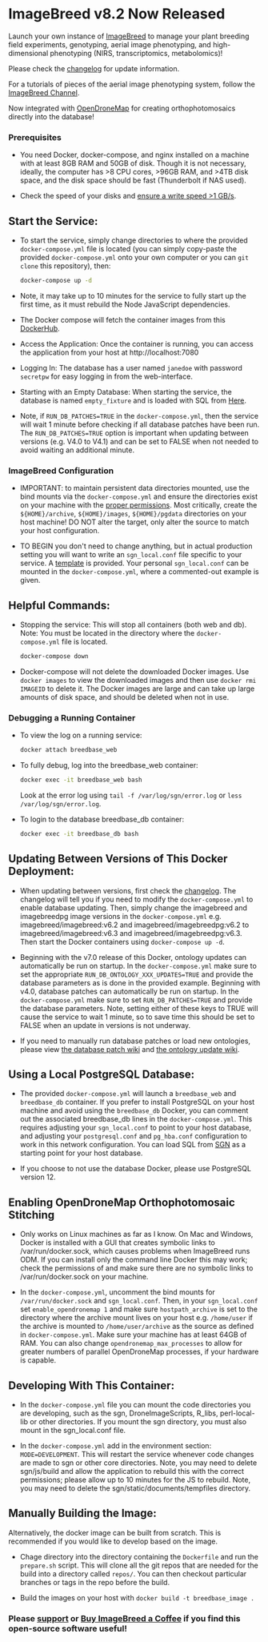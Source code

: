 # ImageBreed v8.2 Now Released

Launch your own instance of [ImageBreed](https://imagebreed.org) to manage your plant breeding field experiments, genotyping, aerial image phenotyping, and high-dimensional phenotyping (NIRS, transcriptomics, metabolomics)!

Please check the [changelog](https://github.com/nickmorales/imagebreed_dockerfile/wiki/Changelog) for update information.

For a tutorials of pieces of the aerial image phenotyping system, follow the [ImageBreed Channel](https://www.youtube.com/channel/UC1FYqz6kz9pE72sSHhG7ocQ).

Now integrated with [OpenDroneMap](https://www.opendronemap.org/odm/) for creating orthophotomosaics directly into the database!

### Prerequisites

- You need Docker, docker-compose, and nginx installed on a machine with at least 8GB RAM and 50GB of disk. Though it is not necessary, ideally, the computer has >8 CPU cores, >96GB RAM, and >4TB disk space, and the disk space should be fast (Thunderbolt if NAS used).

- Check the speed of your disks and [ensure a write speed >1 GB/s](https://github.com/nickmorales/imagebreed_dockerfile/wiki/Check-Disk-Speed).

## Start the Service:

- To start the service, simply change directories to where the provided `docker-compose.yml` file is located (you can simply copy-paste the provided `docker-compose.yml` onto your own computer or you can `git clone` this repository), then:

    ```bash
    docker-compose up -d
    ```

- Note, it may take up to 10 minutes for the service to fully start up the first time, as it must rebuild the Node JavaScript dependencies.

- The Docker compose will fetch the container images from this [DockerHub](https://hub.docker.com/repository/docker/imagebreed/imagebreed).

- Access the Application: Once the container is running, you can access the application from your host at http://localhost:7080

- Logging In: The database has a user named `janedoe` with password `secretpw` for easy logging in from the web-interface.

- Starting with an Empty Database: When starting the service, the database is named `empty_fixture` and is loaded with SQL from [Here](https://github.com/nickmorales/imagebreed/blob/master/t/data/fixture/empty_fixture.sql).

- Note, if `RUN_DB_PATCHES=TRUE` in the `docker-compose.yml`, then the service will wait 1 minute before checking if all database patches have been run. The `RUN_DB_PATCHES=TRUE` option is important when updating between versions (e.g. V4.0 to V4.1) and can be set to FALSE when not needed to avoid waiting an additional minute.

### ImageBreed Configuration

- IMPORTANT: to maintain persistent data directories mounted, use the bind mounts via the `docker-compose.yml` and ensure the directories exist on your machine with the [proper permissions](https://github.com/nickmorales/imagebreed_dockerfile/wiki/File-Permissions). Most critically, create the `${HOME}/archive`, `${HOME}/images`, `${HOME}/pgdata` directories on your host machine! DO NOT alter the target, only alter the source to match your host configuration.

- TO BEGIN you don't need to change anything, but in actual production setting you will want to write an `sgn_local.conf` file specific to your service. A [template](./development/sgn_local_docker.conf) is provided. Your personal `sgn_local.conf` can be mounted in the `docker-compose.yml`, where a commented-out example is given.

## Helpful Commands:

- Stopping the service: This will stop all containers (both web and db). Note: You must be located in the directory where the `docker-compose.yml` file is located.

    ```bash
    docker-compose down
    ```

- Docker-compose will not delete the downloaded Docker images. Use `docker images` to view the downloaded images and then use `docker rmi IMAGEID` to delete it. The Docker images are large and can take up large amounts of disk space, and should be deleted when not in use.

### Debugging a Running Container

- To view the log on a running service:

    ```bash
    docker attach breedbase_web
    ```

- To fully debug, log into the breedbase_web container:

    ```bash
    docker exec -it breedbase_web bash
    ```

    Look at the error log using `tail -f /var/log/sgn/error.log` or `less /var/log/sgn/error.log`.

- To login to the database breedbase_db container:

    ```bash
    docker exec -it breedbase_db bash
    ```

## Updating Between Versions of This Docker Deployment:

- When updating between versions, first check the [changelog](https://github.com/nickmorales/imagebreed_dockerfile/wiki/Changelog). The changelog will tell you if you need to modify the `docker-compose.yml` to enable database updating. Then, simply change the imagebreed and imagebreedpg image versions in the `docker-compose.yml` e.g. imagebreed/imagebreed:v6.2 and imagebreed/imagebreedpg:v6.2 to imagebreed/imagebreed:v6.3 and imagebreed/imagebreedpg:v6.3. Then start the Docker containers using `docker-compose up -d`.

- Beginning with the v7.0 release of this Docker, ontology updates can automatically be run on startup. In the `docker-compose.yml` make sure to set the appropriate `RUN_DB_ONTOLOGY_XXX_UPDATES=TRUE` and provide the database parameters as is done in the provided example. Beginning with v4.0, database patches can automatically be run on startup. In the `docker-compose.yml` make sure to set `RUN_DB_PATCHES=TRUE` and provide the database parameters. Note, setting either of these keys to TRUE will cause the service to wait 1 minute, so to save time this should be set to FALSE when an update in versions is not underway.

- If you need to manually run database patches or load new ontologies, please view [the database patch wiki](https://github.com/nickmorales/imagebreed_dockerfile/wiki/Database-Patches) and [the ontology update wiki](https://github.com/nickmorales/imagebreed_dockerfile/wiki/Ontology-Updates).

## Using a Local PostgreSQL Database:

- The provided `docker-compose.yml` will launch a `breedbase_web` and `breedbase_db` container. If you prefer to install PostgreSQL on your host machine and avoid using the `breedbase_db` Docker, you can comment out the associated breedbase_db lines in the `docker-compose.yml`. This requires adjusting your `sgn_local.conf` to point to your host database, and adjusting your `postgresql.conf` and `pg_hba.conf` configuration to work in this network configuration. You can load SQL from [SGN](https://github.com/nickmorales/imagebreed/blob/master/t/data/fixture/empty_fixture.sql) as a starting point for your host database.

- If you choose to not use the database Docker, please use PostgreSQL version 12.

## Enabling OpenDroneMap Orthophotomosaic Stitching

- Only works on Linux machines as far as I know. On Mac and Windows, Docker is installed with a GUI that creates symbolic links to /var/run/docker.sock, which causes problems when ImageBreed runs ODM. If you can install only the command line Docker this may work; check the permissions of and make sure there are no symbolic links to /var/run/docker.sock on your machine.

- In the `docker-compose.yml`, uncomment the bind mounts for `/var/run/docker.sock` and `sgn_local.conf`. Then, in your `sgn_local.conf` set `enable_opendronemap 1` and make sure `hostpath_archive` is set to the directory where the archive mount lives on your host e.g. `/home/user` if the archive is mounted to `/home/user/archive` as the source as defined in `docker-compose.yml`. Make sure your machine has at least 64GB of RAM. You can also change `opendronemap_max_processes` to allow for greater numbers of parallel OpenDroneMap processes, if your hardware is capable.

## Developing With This Container:

- In the `docker-compose.yml` file you can mount the code directories you are developing, such as the sgn, DroneImageScripts, R_libs, perl-local-lib or other directories. If you mount the sgn directory, you must also mount in the sgn_local.conf file.

- In the `docker-compose.yml` add in the environment section: `MODE=DEVELOPMENT`. This will restart the service whenever code changes are made to sgn or other core directories. Note, you may need to delete sgn/js/build and allow the application to rebuild this with the correct permissions; please allow up to 10 minutes for the JS to rebuild. Note, you may need to delete the sgn/static/documents/tempfiles directory.

## Manually Building the Image:

Alternatively, the docker image can be built from scratch. This is recommended if you would like to develop based on the image.

- Chage directory into the directory containing the `Dockerfile` and run the `prepare.sh` script. This will clone all the git repos that are needed for the build into a directory called `repos/`. You can then checkout particular branches or tags in the repo before the build.

- Build the images on your host with `docker build -t breedbase_image .`

### Please [support](https://patreon.com/nmorales) or [Buy ImageBreed a Coffee](https://www.buymeacoffee.com/imagebreed) if you find this open-source software useful!
